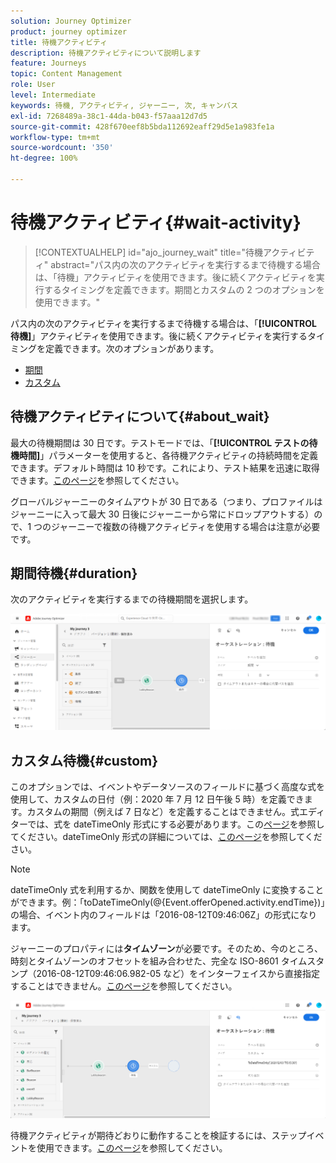 ```yaml
---
solution: Journey Optimizer
product: journey optimizer
title: 待機アクティビティ
description: 待機アクティビティについて説明します
feature: Journeys
topic: Content Management
role: User
level: Intermediate
keywords: 待機, アクティビティ, ジャーニー, 次, キャンバス
exl-id: 7268489a-38c1-44da-b043-f57aaa12d7d5
source-git-commit: 428f670eef8b5bda112692eaff29d5e1a983fe1a
workflow-type: tm+mt
source-wordcount: '350'
ht-degree: 100%

---
```


# 待機アクティビティ{#wait-activity}

>[!CONTEXTUALHELP]
>id="ajo_journey_wait"
>title="待機アクティビティ"
>abstract="パス内の次のアクティビティを実行するまで待機する場合は、「待機」アクティビティを使用できます。後に続くアクティビティを実行するタイミングを定義できます。期間とカスタムの 2 つのオプションを使用できます。"

パス内の次のアクティビティを実行するまで待機する場合は、「**[!UICONTROL 待機]**」アクティビティを使用できます。後に続くアクティビティを実行するタイミングを定義できます。次のオプションがあります。

* [期間](#duration)
* [カスタム](#custom)

<!--
* [Email send time optimization](#email_send_time_optimization)
* [Fixed date](#fixed_date) 
-->

## 待機アクティビティについて{#about_wait}

最大の待機期間は 30 日です。テストモードでは、「**[!UICONTROL テストの待機時間]**」パラメーターを使用すると、各待機アクティビティの持続時間を定義できます。デフォルト時間は 10 秒です。これにより、テスト結果を迅速に取得できます。[このページ](../building-journeys/testing-the-journey.md)を参照してください。

グローバルジャーニーのタイムアウトが 30 日である（つまり、プロファイルはジャーニーに入って最大 30 日後にジャーニーから常にドロップアウトする）ので、1 つのジャーニーで複数の待機アクティビティを使用する場合は注意が必要です。

## 期間待機{#duration}

次のアクティビティを実行するまでの待機期間を選択します。

![](assets/journey55.png)

<!--
## Fixed date wait{#fixed_date}

Select the date for the execution of the next activity.

![](assets/journey56.png)

-->

## カスタム待機{#custom}

このオプションでは、イベントやデータソースのフィールドに基づく高度な式を使用して、カスタムの日付（例：2020 年 7 月 12 日午後 5 時）を定義できます。カスタムの期間（例えば 7 日など）を定義することはできません。式エディターでは、式を dateTimeOnly 形式にする必要があります。この[ページ](expression/expressionadvanced.md)を参照してください。dateTimeOnly 形式の詳細については、[このページ](expression/data-types.md)を参照してください。

>[!NOTE]
>
>dateTimeOnly 式を利用するか、関数を使用して dateTimeOnly に変換することができます。例：「toDateTimeOnly(@{Event.offerOpened.activity.endTime})」の場合、イベント内のフィールドは「2016-08-12T09:46:06Z」の形式になります。
>
>ジャーニーのプロパティには&#x200B;**タイムゾーン**&#x200B;が必要です。そのため、今のところ、時刻とタイムゾーンのオフセットを組み合わせた、完全な ISO-8601 タイムスタンプ（2016-08-12T09:46:06.982-05 など）をインターフェイスから直接指定することはできません。[このページ](../building-journeys/timezone-management.md)を参照してください。

![](assets/journey57.png)

待機アクティビティが期待どおりに動作することを検証するには、ステップイベントを使用できます。[このページ](../reports/query-examples.md#common-queries)を参照してください。

<!--## Email send time optimization{#email_send_time_optimization}

This type of wait uses a score calculated in Adobe Experience Platform. The score calculates the propensity to click or open an email in the future based on past behavior. Note that the algorithm calculating the score needs a certain amount of data to work. As a result, when it does not have enough data, the default wait time will apply. At publication time, you’ll be notified that the default time applies.

>[!NOTE]
>
>The first event of your journey must have a namespace.
>
>This capability is only available after an **[!UICONTROL Email]** activity. You need to have Adobe Campaign Standard.

1. In the **[!UICONTROL Amount of time]** field, define the number of hours to consider to optimize email sending.
1. In the **[!UICONTROL Optimization type]** field, choose if the optimization should increase clicks or opens.
1. In the **[!UICONTROL Default time]** field, define the default time to wait if the predictive send time score is not available.

    >[!NOTE]
    >
    >Note that the send time score can be unavailable because there is not enough data to perform the calculation. In this case, you will be informed, at publication time, that the default time applies.

![](assets/journey57bis.png)-->


